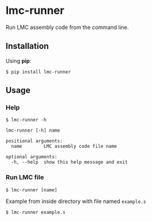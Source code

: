 # lmc-runner
Run LMC assembly code from the command line.

## Installation
Using **pip**:
```console
$ pip install lmc-runner
```

## Usage
### Help
```console
$ lmc-runner -h

lmc-runner [-h] name

positional arguments:
  name        LMC assembly code file name

optional arguments:
  -h, --help  show this help message and exit
```
### Run LMC file
```console
$ lmc-runner [name]
```
Example from inside directory with file named `example.s`
```console
$ lmc-runner example.s
```
